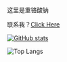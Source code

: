 这里是重铬酸钠

联系我？[Click Here](https://za-ko.cn)

[![GitHub stats](https://github-readme-stats.vercel.app/api?username=sthenight&show_icons=true&theme=default)](https://github.com/anuraghazra/github-readme-stats)

![Top Langs](https://github-readme-stats.vercel.app/api/top-langs/?username=sthenight&layout=compact)
